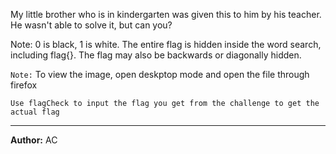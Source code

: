 My little brother who is in kindergarten was given this to him by his teacher. He wasn't able to solve it, but can you?

Note: 0 is black, 1 is white. The entire flag is hidden inside the word search, including flag{}. The flag may also be backwards or diagonally hidden.

```Note:``` To view the image, open deskptop mode and open the file through firefox

`Use flagCheck to input the flag you get from the challenge to get the actual flag`

---
**Author:** AC
